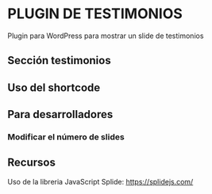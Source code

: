# PLUGIN DE TESTIMONIOS

Plugin para WordPress para mostrar un slide de testimonios

## Sección testimonios

## Uso del shortcode

## Para desarrolladores

### Modificar el número de slides

## Recursos

Uso de la libreria JavaScript Splide: https://splidejs.com/
